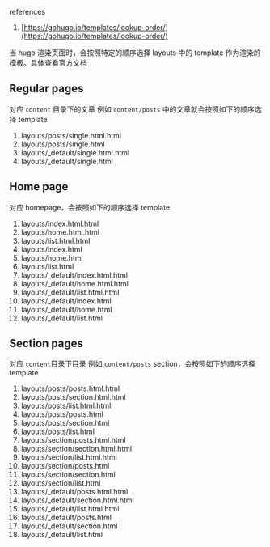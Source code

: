 references

1. [https://gohugo.io/templates/lookup-order/](https://gohugo.io/templates/lookup-order/)

当 hugo 渲染页面时，会按照特定的顺序选择 layouts 中的 template 作为渲染的模板。具体查看官方文档
## Regular pages
对应 `content` 目录下的文章
例如 `content/posts` 中的文章就会按照如下的顺序选择 template

1. layouts/posts/single.html.html
2. layouts/posts/single.html
3. layouts/_default/single.html.html
4. layouts/_default/single.html
## Home page
对应 homepage，会按照如下的顺序选择 template

1. layouts/index.html.html
2. layouts/home.html.html
3. layouts/list.html.html
4. layouts/index.html
5. layouts/home.html
6. layouts/list.html
7. layouts/_default/index.html.html
8. layouts/_default/home.html.html
9. layouts/_default/list.html.html
10. layouts/_default/index.html
11. layouts/_default/home.html
12. layouts/_default/list.html
## Section pages
对应 `content`目录下目录
例如 `content/posts` section，会按照如下的顺序选择 template

1. layouts/posts/posts.html.html
2. layouts/posts/section.html.html
3. layouts/posts/list.html.html
4. layouts/posts/posts.html
5. layouts/posts/section.html
6. layouts/posts/list.html
7. layouts/section/posts.html.html
8. layouts/section/section.html.html
9. layouts/section/list.html.html
10. layouts/section/posts.html
11. layouts/section/section.html
12. layouts/section/list.html
13. layouts/_default/posts.html.html
14. layouts/_default/section.html.html
15. layouts/_default/list.html.html
16. layouts/_default/posts.html
17. layouts/_default/section.html
18. layouts/_default/list.html


